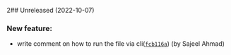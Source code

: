 2## Unreleased (2022-10-07)

### New feature:

- write comment on how to run the file via cli([`fcb116a`](https://github.com/sajeell/30-days-of-node/commit/fcb116abbe5761d636f3e279815d977f79fe97c4)) (by Sajeel Ahmad)